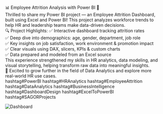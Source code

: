 📊 Employee Attrition Analysis with Power BI 🧠 </br>
Thrilled to share my Power BI project — an Employee Attrition Dashboard, built using Excel and Power BI! This project analyzes workforce trends to help HR and leadership teams make data-driven decisions. </br>
🔍 Project Highlights: ✅ Interactive dashboard tracking attrition rates </br>
 ✅ Deep dive into demographics: age, gender, department, job role </br>
 ✅ Key insights on job satisfaction, work environment & promotion impact </br>
 ✅ Clear visuals using DAX, slicers, KPIs & custom charts </br>
 ✅ Data prepared and modeled from an Excel source </br>
This experience strengthened my skills in HR analytics, data modeling, and visual storytelling, helping transform raw data into meaningful insights. </br>
📌 Excited to grow further in the field of Data Analytics and explore more real-world HR use cases. </br>
hashtag#PowerBI hashtag#HRAnalytics hashtag#EmployeeAttrition hashtag#DataAnalytics hashtag#BusinessIntelligence hashtag#DashboardDesign hashtag#ExcelToPowerBI hashtag#SAGORProjects

![Dashboard](https://github.com/user-attachments/assets/4e7d1c6d-7033-4390-820c-274e6fd293ef)
